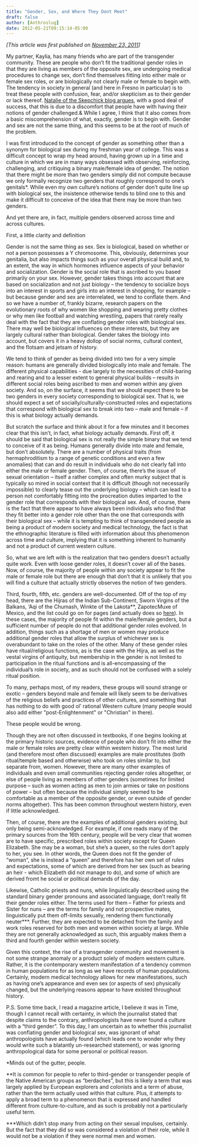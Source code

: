 ```yaml
---
title: "Gender, Sex, and Where They Dont Meet"
draft: false
author: [Anthroslug]
date: 2012-05-21T09:15:14-05:00
---
```


_[This article was first published on [November 23, 2011](http://www.anthroslug.blogspot.com/2011/11/gender-sex-and-where-they-dont-meet.html)]_

My partner, Kaylia, has many friends who are part of the transgender community.  These are people who don’t fit the traditional gender roles in that they are living as members of the opposite sex, are undergoing medical procedures to change sex, don’t find themselves fitting into either male or female sex roles, or are biologically not clearly male or female to begin with.  The tendency in society in general (and here in Fresno in particular) is to treat these people with confusion, fear, and/or skepticism as to their gender or lack thereof.  [Natalie of the Skepchick blog argues](http://skepchick.org/2011/11/transkeptuality-gatekeeping-and-the-value-of-critical-thought/), with a good deal of success, that this is due to a discomfort that people have with having their notions of gender challenged.&  While I agree, I think that it also comes from a basic miscomprehension of what, exactly, gender is to begin with.  Gender and sex are not the same thing, and this seems to be at the root of much of the problem.

I was first introduced to the concept of gender as something other than a synonym for biological sex during my freshman year of college.  This was a difficult concept to wrap my head around, having grown up in a time and culture in which we are in many ways obsessed with observing, reinforcing, challenging, and critiquing a binary male/female idea of gender.  The notion that there might be more than two genders simply did not compute because we only formally recognize two genders that roughly correspond to one’s genitals*.  While even my own culture’s notions of gender don’t quite line up with biological sex, the insistence otherwise tends to blind one to this and make it difficult to conceive of the idea that there may be more than two genders.

And yet there are, in fact, multiple genders observed across time and across cultures.

First, a little clarity and definition 

Gender is not the same thing as sex.  Sex is biological, based on whether or not a person possesses a Y chromosome.  This, obviously, determines your genitalia, but also impacts things such as your overall physical build and, to an extent, the way in which hormones influence aspects of your behavior and socialization.  Gender is the social role that is ascribed to you based primarily on your sex.  However, gender takes things into account that are based on socialization and not just biology – the tendency to socialize boys into an interest in sports and girls into an interest in shopping, for example – but because gender and sex are interrelated, we tend to conflate them.  And so we have a number of, frankly bizarre, research papers on the evolutionary roots of why women like shopping and wearing pretty clothes or why men like football and watching wrestling, papers that rarely really deal with the fact that they are conflating gender roles with biological sex.  There may well be biological influences on these interests, but they are largely cultural rather than biological.  Gender takes the biology into account, but covers it in a heavy dollop of social norms, cultural context, and the flotsam and jetsam of history.

We tend to think of gender as being divided into two for a very simple reason: humans are generally divided biologically into male and female.  The different physical capabilities - due largely to the necessities of child-baring and rearing and to a lesser extent to general physical builds – results in different social roles being ascribed to men and women within any given society.  And so, on the surface, it seems that we should expect there to be two genders in every society corresponding to biological sex.  That is, we should expect a set of socially/culturally-constructed roles and expectations that correspond with biological sex to break into two – male and female – if this is what biology actually demands.

But scratch the surface and think about it for a few minutes and it becomes clear that this isn’t, in fact, what biology actually demands.  First off, it should be said that biological sex is not really the simple binary that we tend to conceive of it as being.  Humans generally divide into male and female, but don’t absolutely.  There are a number of physical traits (from hermaphroditism to a range of genetic conditions and even a few anomalies) that can and do result in individuals who do not clearly fall into either the male or female gender.  Then, of course, there’s the issue of sexual orientation – itself a rather complex and often murky subject that is typically so mired in social context that it is difficult (though not necessarily impossible) to clearly tease out the underlying biology – which can lead to a person not comfortably fitting into the procreation duties imparted to the gender role that corresponds with their biological sex.  And, of course, there is the fact that there appear to have always been individuals who find that they fit better into a gender role other than the one that corresponds with their biological sex – while it is tempting to think of transgendered people as being a product of modern society and medical technology, the fact is that the ethnographic literature is filled with information about this phenomenon across time and culture, implying that it is something inherent to humanity and not a product of current western culture.

So, what we are left with is the realization that two genders doesn’t actually quite work.  Even with loose gender roles, it doesn’t cover all of the bases.  Now, of course, the majority of people within any society appear to fit the male or female role but there are enough that don’t that it is unlikely that you will find a culture that actually strictly observes the notion of two genders.

Third, fourth, fifth, etc. genders are well-documented.  Off of the top of my head, there are the Hijras of the Indian Sub-Continent, Sworn Virgins of the Balkans, ‘Aqi of the Chumash, Winkte of the Lakota**, ZapotecMuxe of Mexico, and the list could go on for pages (and actually does so [here](http://en.wikipedia.org/wiki/Third_gender)).  In these cases, the majority of people fit within the male/female genders, but a sufficient number of people do not that additional gender roles evolved.  In addition, things such as a shortage of men or women may produce additional gender roles that allow the surplus of whichever sex is overabundant to take on the roles of the other.  Many of these gender roles have ritual/religious functions, as is the case with the Hijra, as well as the vestal virgins of antiquity, but membership in the gender is not limited to participation in the ritual functions and is all-encompassing of the individual’s role in society, and as such should not be confused with a solely ritual position.

To many, perhaps most, of my readers, these groups will sound strange or exotic – genders beyond male and female will likely seem to be derivatives of the religious beliefs and practices of other cultures, and something that has nothing to do with good ol’ rational Western culture (many people would also add either "post-Enlightenment" or "Christian" in there).

 

These people would be wrong.

Though they are not often discussed in textbooks, if one begins looking at the primary historic sources, evidence of people who don’t fit into either the male or female roles are pretty clear within western history.  The most lurid (and therefore most often discussed) examples are male prostitutes (both ritual/temple based and otherwise) who took on roles similar to, but separate from, women.  However, there are many other examples of individuals and even small communities rejecting gender roles altogether, or else of people living as members of other genders (sometimes for limited purpose – such as women acting as men to join armies or take on positions of power – but often because the individual simply seemed to be comfortable as a member of the opposite gender, or even outside of gender norms altogether).  This has been common throughout western history, even if little acknowledged.

Then, of course, there are the examples of additional genders existing, but only being semi-acknowledged.  For example, if one reads many of the primary sources from the 16th century, people will be very clear that women are to have specific, prescribed roles within society except for Queen Elizabeth.  She may be a woman, but she’s a queen, so the rules don’t apply to her, you see.  In other words, the Queen does not fit the gender of “woman”, she is instead a “queen” and therefore has her own set of rules and expectations, some of which are derived from her sex (such as bearing an heir - which Elizabeth did not manage to do), and some of which are derived fromt he social or political demands of the day.

Likewise, Catholic priests and nuns, while linguistically described using the standard binary gender pronouns and associated language, don’t really fit their gender roles either.  The terms used for them – Father for priests and Sister for nuns – are the terms for family and not prospective mates, linguistically put them off-limits sexually, rendering them functionally neuter***.  Further, they are expected to be detached from the family and work roles reserved for both men and women within society at large.  While they are not generally acknowledged as such, this arguably makes them a third and fourth gender within western society.

Given this context, the rise of a transgender community and movement is not some strange anomaly or a product solely of modern western culture.  Rather, it is the contemporary western manifestation of a tendency common in human populations for as long as we have records of human populations.  Certainly, modern medical technology allows for new manifestations, such as having one’s appearance and even sex (or aspects of sex) physically changed, but the underlying reasons appear to have existed throughout history.

P.S.  Some time back, I read a magazine article, I believe it was in Time, though I cannot recall with certainty, in which the journalist stated that despite claims to the contrary, anthropologists have never found a culture with a “third gender”.  To this day, I am uncertain as to whether this journalist was conflating gender and biological sex, was ignorant of what anthropologists have actually found (which leads one to wonder why they would write such a blatantly un-researched statement), or was ignoring anthropological data for some personal or political reason.

*Minds out of the gutter, people.

**It is common for people to refer to third-gender or transgender people of the Native American groups as “berdaches”, but this is likely a term that was largely applied by European explorers and colonists and a term of abuse, rather than the term actually used within that culture.  Plus, it attempts to apply a broad term to a phenomenon that is expressed and handled different from culture-to-culture, and as such is probably not a particularly useful term.

***Which didn’t stop many from acting on their sexual impulses, certainly.  But the fact that they did so was considered a violation of their role, while it would not be a violation if they were normal men and women.